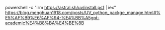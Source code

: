  powershell -c "irm https://astral.sh/uv/install.ps1 | iex"
 https://blog.menghuan1918.com/posts/UV_python_packge_manage.html#%E5%AF%B9%E6%AF%94-%E4%BB%A5gpt-academic%E4%B8%BA%E4%BE%8B
